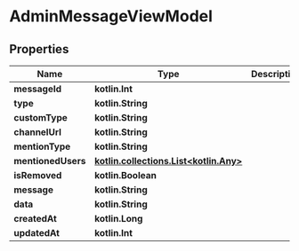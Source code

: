 
# AdminMessageViewModel

## Properties
Name | Type | Description | Notes
------------ | ------------- | ------------- | -------------
**messageId** | **kotlin.Int** |  |  [optional]
**type** | **kotlin.String** |  |  [optional]
**customType** | **kotlin.String** |  |  [optional]
**channelUrl** | **kotlin.String** |  |  [optional]
**mentionType** | **kotlin.String** |  |  [optional]
**mentionedUsers** | [**kotlin.collections.List&lt;kotlin.Any&gt;**](kotlin.Any.md) |  |  [optional]
**isRemoved** | **kotlin.Boolean** |  |  [optional]
**message** | **kotlin.String** |  |  [optional]
**data** | **kotlin.String** |  |  [optional]
**createdAt** | **kotlin.Long** |  |  [optional]
**updatedAt** | **kotlin.Int** |  |  [optional]



